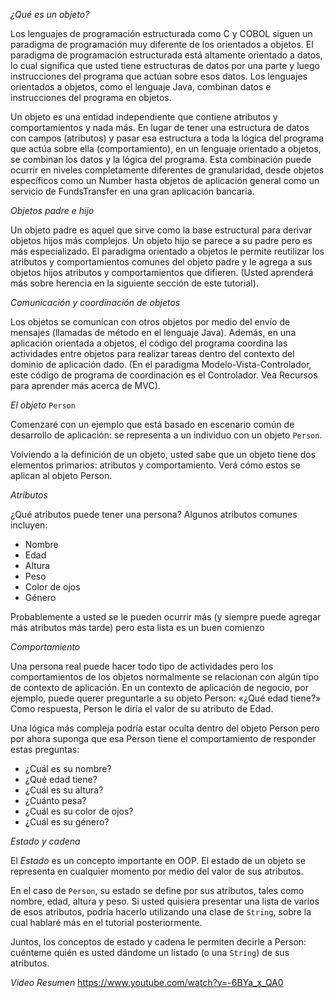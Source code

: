 *¿Qué es un objeto?*

Los lenguajes de programación estructurada como C y COBOL siguen un paradigma de programación muy diferente de los orientados a objetos. El paradigma de programación estructurada está altamente orientado a datos, lo cual significa que usted tiene estructuras de datos por una parte y luego instrucciones del programa que actúan sobre esos datos. Los lenguajes orientados a objetos, como el lenguaje Java, combinan datos e instrucciones del programa en objetos.

Un objeto es una entidad independiente que contiene atributos y comportamientos y nada más. En lugar de tener una estructura de datos con campos (atributos) y pasar esa estructura a toda la lógica del programa que actúa sobre ella (comportamiento), en un lenguaje orientado a objetos, se combinan los datos y la lógica del programa. Esta combinación puede ocurrir en niveles completamente diferentes de granularidad, desde objetos específicos como un Number hasta objetos de aplicación general como un servicio de FundsTransfer en una gran aplicación bancaria.


*Objetos padre e hijo*

Un objeto padre es aquel que sirve como la base estructural para derivar objetos hijos más complejos. Un objeto hijo se parece a su padre pero es más especializado. El paradigma orientado a objetos le permite reutilizar los atributos y comportamientos comunes del objeto padre y le agrega a sus objetos hijos atributos y comportamientos que difieren. (Usted aprenderá más sobre herencia en la siguiente sección de este tutorial).


*Comunicación y coordinación de objetos*

Los objetos se comunican con otros objetos por medio del envío de mensajes (llamadas de método en el lenguaje Java). Además, en una aplicación orientada a objetos, el código del programa coordina las actividades entre objetos para realizar tareas dentro del contexto del dominio de aplicación dado. (En el paradigma Modelo-Vista-Controlador, este código de programa de coordinación es el Controlador. Vea Recursos para aprender más acerca de MVC).


*El objeto* `Person`

Comenzaré con un ejemplo que está basado en escenario común de desarrollo de aplicación: se representa a un individuo con un objeto `Person`.

Volviendo a la definición de un objeto, usted sabe que un objeto tiene dos elementos primarios: atributos y comportamiento. Verá cómo estos se aplican al objeto Person.


*Atributos*

¿Qué atributos puede tener una persona? Algunos atributos comunes incluyen:

- Nombre
- Edad
- Altura
- Peso
- Color de ojos
- Género

Probablemente a usted se le pueden ocurrir más (y siempre puede agregar más atributos más tarde) pero esta lista es un buen comienzo


*Comportamiento*

Una persona real puede hacer todo tipo de actividades pero los comportamientos de los objetos normalmente se relacionan con algún tipo de contexto de aplicación. En un contexto de aplicación de negocio, por ejemplo, puede querer preguntarle a su objeto Person: «¿Qué edad tiene?» Como respuesta, Person le diría el valor de su atributo de Edad.

Una lógica más compleja podría estar oculta dentro del objeto Person pero por ahora suponga que esa Person tiene el comportamiento de responder estas preguntas:

- ¿Cuál es su nombre?
- ¿Qué edad tiene?
- ¿Cuál es su altura?
- ¿Cuánto pesa?
- ¿Cuál es su color de ojos?
- ¿Cuál es su género?


*Estado y cadena*

El _Estado_ es un concepto importante en OOP. El estado de un objeto se representa en cualquier momento por medio del valor de sus atributos.

En el caso de `Person`, su estado se define por sus atributos, tales como nombre, edad, altura y peso. Si usted quisiera presentar una lista de varios de esos atributos, podría hacerlo utilizando una clase de `String`, sobre la cual hablaré más en el tutorial posteriormente.

Juntos, los conceptos de estado y cadena le permiten decirle a Person: cuénteme quién es usted dándome un listado (o una `String`) de sus atributos.


*Video Resumen*
https://www.youtube.com/watch?v=-6BYa_x_QA0